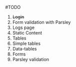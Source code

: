 #TODO
1. ~~Login~~
  1. Form validation with Parsley
2. Logs page
3. Static Content
4. Tables
  1. Simple tables
  2. Data-tables
5. Forms
  1. Parsley validation
